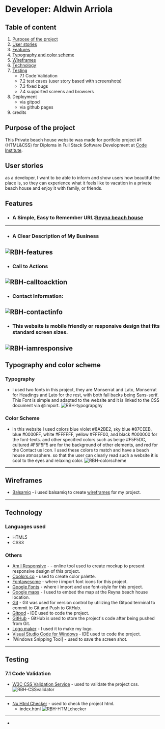 # Developer: Aldwin Arriola

## Table of content
1. [Purpose of the project](#purpose-of-the-project)
2. [User stories](#user-stories)
3. [Features](#features)
4. [Typography and color scheme](#typography-and-color-scheme)
5. [Wireframes](#wireframes)
6. [Technology](#technology)
7. [Testing](#testing)
   - 7.1 Code Validation
   - 7.2 test cases (user story based with screenshots)
   - 7.3 fixed bugs
   - 7.4 supported screens and browsers
8. Deployment
   - via gitpod
   - via github pages
9. credits

## Purpose of the project
This Private beach house website was made for portfolio project #1 (HTML&CSS) for Diploma in Full Stack Software Development at [Code Institute](https://codeinstitute.net/).
## User stories
as a developer, I want to be able to inform and show users how beautiful the place is, so they can experience what it feels like to vacation in a private beach house and enjoy it with family, or friends.
## Features
- ### A Simple, Easy to Remember URL:[Reyna beach house](https://araldwin.github.io/Project-1/)
-----
- ### A Clear Description of My Business
![RBH-features](/docs/RBH-features.png)
-----
- ### Call to Actions
![RBH-calltoacktion](/docs/RBH-calltoacktion.png)
-----
- ### Contact Information:
![RBH-contactinfo](/docs/RBH-contactinfo.png)
-----
- ### This website is mobile friendly or responsive design that fits standard screen sizes.
![RBH-iamresponsive](/docs/RBH-iamresponsive.png)
-----
## Typography and color scheme
### Typography
- I used two fonts in this project, they are Monserrat and Lato, Monserrat for Headings and Lato for the rest, with both fall backs being Sans-serif. This Font is simple and adapted to the website and it is linked to the CSS document via @import.
![RBH-typograpghy](/docs/RBH-typhography.png)
### Color Scheme
- in this website I used colors blue violet #8A2BE2, sky blue #87CEEB, blue #0000FF, white #FFFFFF, yellow #FFFF00, and black #000000 for the font-texts. and other specified colors such as beige #F5F5DC, cultured #F5F5F5 are for the background of other elements, and red for the Contact us Icon. I used these colors to match and have a beach house atmosphere. so that the user can clearly read such a website it is cool to the eyes and relaxing color.
![RBH-colorscheme](docs/RBH-colorscheme.png)
-----
## Wireframes
- [Balsamiq](https://balsamiq.com) - i used balsamiq to create [wireframes](https://balsamiq.cloud/shny6lm/pz4i6g4/rE2F0) for my project.
-----
## Technology
### Languages used
- HTML5
- CSS3
### Others
- [Am I Responsive](https://ui.dev/amiresponsive) - - online tool used to create mockup to present responsive design of this project.
- [Coolors.co](https://coolors.co) - used to create color palette.
- [Fontawesome](https://fontawesome.com/icons/) - where i import font icons for this project.
- [Google Fonts](https://fonts.google.com) - where i import and use font-style for this project.
- [Google maps](https://google.com/maps) - I used to embed the map at the Reyna beach house location.
- [Git](http://gitscm.com) - Git was used for version control by utilizing the Gitpod terminal to commit to Git and Push to GitHub.
- [Gitpod](https://gitpod.io) - IDE used to code the project.
- [GitHub](https://github.com) - GitHub is used to store the project's code after being pushed from Git.
- [Logo maker](https://play.google.com/store/apps/details?id=splendid.logomaker.designer&hl=en&gl=US) - I used it to make my logo.
- [Visual Studio Code for Windows]() - IDE used to code the project.
- [Windows Snipping Tool] - used to save the screen shot.
-----

## Testing
### 7.1 Code Validation
- [W3C CSS Validation Service](https://jigsaw.w3.org/css-validator/#validate_by_input) - used to validate the project css.
![RBH-CSSvalidator](/docs/RBH-CSSvalidator.png)
-----
- [Nu Html Checker](https://validator.w3.org/nu/#textarea) - used to check the project html.
   - index.html
![RBH-HTMLchecker](/docs/RBH-HTMLchecker.png)
-----
   - 
